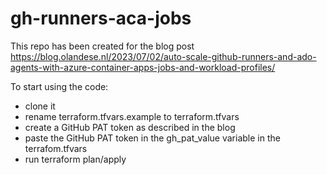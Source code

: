 # gh-runners-aca-jobs

This repo has been created for the blog post https://blog.olandese.nl/2023/07/02/auto-scale-github-runners-and-ado-agents-with-azure-container-apps-jobs-and-workload-profiles/

To start using the code:

- clone it
- rename terraform.tfvars.example to terraform.tfvars
- create a GitHub PAT token as described in the blog
- paste the GitHub PAT token in the gh_pat_value variable in the terrafom.tfvars
- run terraform plan/apply